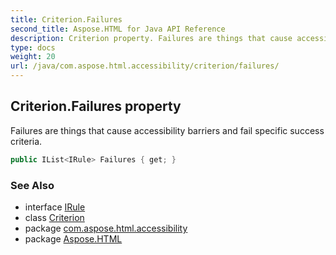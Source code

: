 ```yaml
---
title: Criterion.Failures
second_title: Aspose.HTML for Java API Reference
description: Criterion property. Failures are things that cause accessibility barriers and fail specific success criteria
type: docs
weight: 20
url: /java/com.aspose.html.accessibility/criterion/failures/
---
```

## Criterion.Failures property

Failures are things that cause accessibility barriers and fail specific success criteria.

```java
public IList<IRule> Failures { get; }
```

### See Also

* interface [IRule](../../irule/)
* class [Criterion](../)
* package [com.aspose.html.accessibility](../../../com.aspose.html.accessibility/)
* package [Aspose.HTML](../../../)

